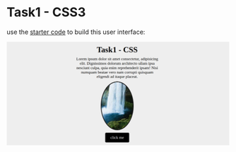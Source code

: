 # **Task1 - CSS3**

use the [starter code](/Tasks/CSS3/Task1/starter.html) to build this user interface:

<img src="../public/task1-css.png">